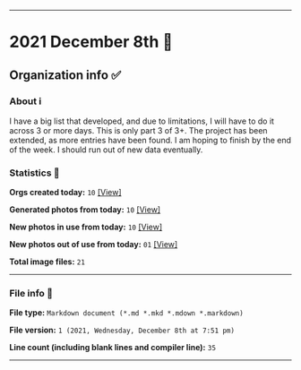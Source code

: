
***

# 2021 December 8th 📅

## Organization info ✅

### About ℹ️

I have a big list that developed, and due to limitations, I will have to do it across 3 or more days. This is only part 3 of 3+. The project has been extended, as more entries have been found. I am hoping to finish by the end of the week. I should run out of new data eventually.

### Statistics 📝

**Orgs created today:** `10` [[View]](/NewOrgs/2021/12_December/README.md#december-8th-2021)

**Generated photos from today:** `10` [[View]](/OrganizationGraphics/ByDate/2021/12_December/08/Generated/)

**New photos in use from today:** `10` [[View]](/OrganizationGraphics/ByDate/2021/12_December/08/Used/)

**New photos out of use from today:** `01` [[View]](/OrganizationGraphics/ByDate/2021/12_December/08/Unused/)

**Total image files:** `21`

***

### File info 📜

**File type:** `Markdown document (*.md *.mkd *.mdown *.markdown)`

**File version:** `1 (2021, Wednesday, December 8th at 7:51 pm)`

**Line count (including blank lines and compiler line):** `35`

***
